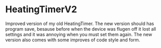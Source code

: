 # HeatingTimerV2
Improved version of my old HeatingTimer. The new version should has program save, besause before when the device was flugen off it lost all settings and it was annoying when you must set them again. The new version also comes with some improves of code style and form.
